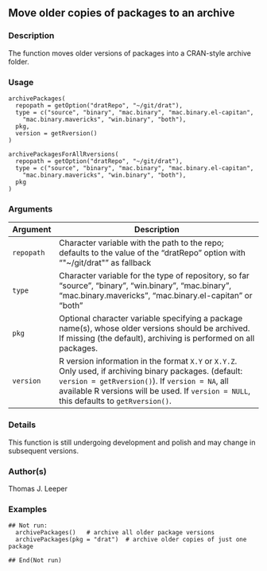 ## Move older copies of packages to an archive

### Description

The function moves older versions of packages into a CRAN-style archive
folder.

### Usage

    archivePackages(
      repopath = getOption("dratRepo", "~/git/drat"),
      type = c("source", "binary", "mac.binary", "mac.binary.el-capitan",
        "mac.binary.mavericks", "win.binary", "both"),
      pkg,
      version = getRversion()
    )
    
    archivePackagesForAllRversions(
      repopath = getOption("dratRepo", "~/git/drat"),
      type = c("source", "binary", "mac.binary", "mac.binary.el-capitan",
        "mac.binary.mavericks", "win.binary", "both"),
      pkg
    )

### Arguments

| Argument   | Description                                                                                                                                                                                                                                           |
| ---------- | ----------------------------------------------------------------------------------------------------------------------------------------------------------------------------------------------------------------------------------------------------- |
| `repopath` | Character variable with the path to the repo; defaults to the value of the “dratRepo” option with “"\~/git/drat"” as fallback                                                                                                                         |
| `type`     | Character variable for the type of repository, so far “source”, “binary”, “win.binary”, “mac.binary”, “mac.binary.mavericks”, “mac.binary.el-capitan” or “both”                                                                                       |
| `pkg`      | Optional character variable specifying a package name(s), whose older versions should be archived. If missing (the default), archiving is performed on all packages.                                                                                  |
| `version`  | R version information in the format `X.Y` or `X.Y.Z`. Only used, if archiving binary packages. (default: `version = getRversion()`). If `version = NA`, all available R versions will be used. If `version = NULL`, this defaults to `getRversion()`. |

### Details

This function is still undergoing development and polish and may change
in subsequent versions.

### Author(s)

Thomas J. Leeper

### Examples

    ## Not run: 
      archivePackages()   # archive all older package versions
      archivePackages(pkg = "drat")  # archive older copies of just one package
    
    ## End(Not run)

